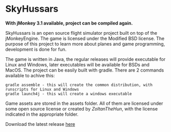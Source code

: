 # SkyHussars
**With jMonkey 3.1 available, project can be compiled again.**

SkyHussars is an open source flight simulator project built on top of the jMonkeyEngine. The game is licensed under the Modified BSD license.
The purpose of this project to learn more about planes and game programming, development is done for fun. 

The game is written in Java, the regular releases will provide executable for Linux and Windows, later executables will be available for BSDs and MacOS. 
The project can be easily built with gradle. There are 2 commands available to achive this:
```
gradle assemble - this will create the common distribution, with runscripts for Linux and Windows
gradle launch4j - this will create a windows executable
```
Game assets are stored in the assets folder. All of them are licensed under some open source license or created by _ZoltanTheHun_, with the license indicated in the appropriate folder.

Download the latest release [here](https://github.com/ZoltanTheHun/SkyHussars/releases/tag/R8)

